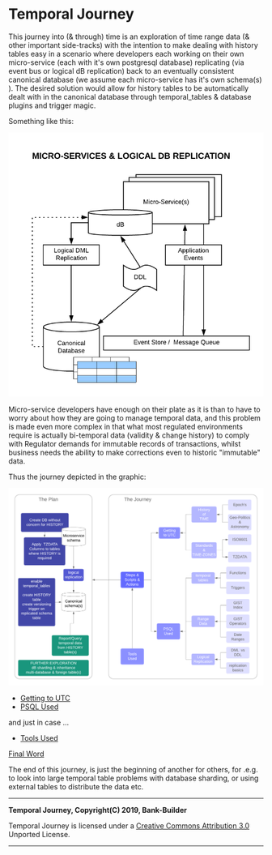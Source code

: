 # Temporal Journey
This journey into (& through) time is an exploration of time range data (& other important side-tracks) with the intention to make dealing with history tables easy in a scenario where developers each working on their own micro-service (each with it's own postgresql database) replicating (via event bus or logical dB replication) back to an eventually consistent canonical database (we assume each micro-service has it's own schema(s) ).  The desired solution would allow for history tables to be automatically dealt with in the canonical database through temporal_tables &amp; database plugins and trigger magic.

Something like this:

![Micro-Services Logical Replication](/images/micro-services_logical_replication.png)

Micro-service developers have enough on their plate as it is than to have to worry about how they are going to manage temporal data, and this problem is made even more complex in that what most regulated environments require is actually bi-temporal data (validity & change history) to comply with Regulator demands for immutable records of transactions, whilst business needs the ability to make corrections even to historic "immutable" data.

Thus the journey depicted in the graphic:

![Temporal Journey](/images/temporal_journey.png)

- [Getting to UTC](getting_to_UTC.md)
- [PSQL Used](psql_used.md)


and just in case ...
- [Tools Used](tools_used.md)

[Final Word](final_word.md)

The end of this journey, is just the beginning of another for others, for .e.g. to look into large temporal table problems with database sharding, or using external tables to distribute the data etc.

---
**Temporal Journey, Copyright(C) 2019, Bank-Builder**

Temporal Journey is licensed under a [Creative Commons Attribution 3.0](http://creativecommons.org/licenses/by/3.0/) Unported License.

---
